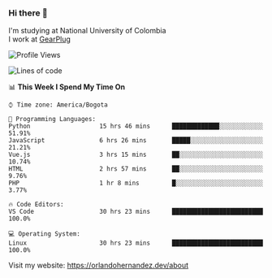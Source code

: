 ### Hi there 👋


<!--**AR4Z/AR4Z** is a ✨ _special_ ✨ repository because its `README.md` (this file) appears on your GitHub profile.

Here are some ideas to get you started:-->
I'm studying at National University of Colombia
<br>
I work at <a href="https://gearplug.io/en/">GearPlug</a>
<br>

<!--START_SECTION:waka-->
![Profile Views](http://img.shields.io/badge/Profile%20Views-4-blue)

![Lines of code](https://img.shields.io/badge/From%20Hello%20World%20I%27ve%20Written-18.8%20million%20Lines%20of%20code-blue)

📊 **This Week I Spend My Time On** 

```text
⌚︎ Time zone: America/Bogota

💬 Programming Languages: 
Python                   15 hrs 46 mins      █████████████░░░░░░░░░░░░   51.91% 
JavaScript               6 hrs 26 mins       █████░░░░░░░░░░░░░░░░░░░░   21.21% 
Vue.js                   3 hrs 15 mins       ██░░░░░░░░░░░░░░░░░░░░░░░   10.74% 
HTML                     2 hrs 57 mins       ██░░░░░░░░░░░░░░░░░░░░░░░   9.76% 
PHP                      1 hr 8 mins         █░░░░░░░░░░░░░░░░░░░░░░░░   3.77%

🔥 Code Editors: 
VS Code                  30 hrs 23 mins      █████████████████████████   100.0%

💻 Operating System: 
Linux                    30 hrs 23 mins      █████████████████████████   100.0%

```


<!--END_SECTION:waka-->


Visit my website: https://orlandohernandez.dev/about

